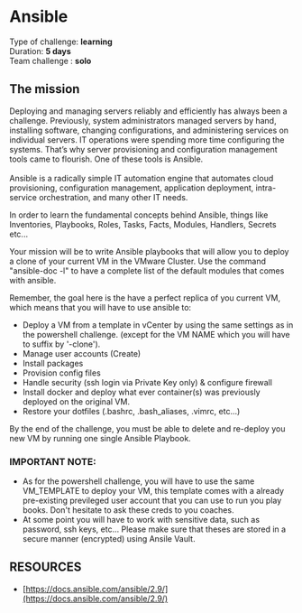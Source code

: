 # Ansible

Type of challenge: **learning** </br>
Duration: **5 days** </br>
Team challenge : **solo**

## The mission
Deploying and managing servers reliably and efficiently has always been a challenge. Previously, system administrators managed servers by hand, installing software, changing configurations, and administering services on individual servers. IT operations were spending more time configuring the systems. That’s why server provisioning and configuration management tools came to flourish. One of these tools is Ansible. <br /><br />
Ansible is a radically simple IT automation engine that automates cloud provisioning, configuration management, application deployment, intra-service orchestration, and many other IT needs.

In order to learn the fundamental concepts behind Ansible, things like Inventories, Playbooks, Roles, Tasks, Facts, Modules, Handlers, Secrets etc...

Your mission will be to write Ansible playbooks that will allow you to deploy a clone of your current VM in the VMware Cluster. Use the command "ansible-doc -l" to have a complete list of the default modules that comes with ansible.

Remember, the goal here is the have a perfect replica of you current VM, which means that you will have to use ansible to:

- Deploy a VM from a template in vCenter by using the same settings as in the powershell challenge. (except for the VM NAME which you will have to suffix by '-clone').
- Manage user accounts (Create)
- Install packages
- Provision config files
- Handle security (ssh login via Private Key only) & configure firewall
- Install docker and deploy what ever container(s) was previously deployed on the original VM.
- Restore your dotfiles (.bashrc, .bash_aliases, .vimrc, etc...)

By the end of the challenge, you must be able to delete and re-deploy you new VM by running one single Ansible Playbook.


### IMPORTANT NOTE:

- As for the powershell challenge, you will have to use the same VM_TEMPLATE to deploy your VM, this template comes with a already pre-existing previleged user account that you can use to run you play books. Don't hesitate to ask these creds to you coaches.
- At some point you will have to work with sensitive data, such as password, ssh keys, etc... Please make sure that theses are stored in a secure manner (encrypted) using Ansile Vault. 

## RESOURCES

- [https://docs.ansible.com/ansible/2.9/](https://docs.ansible.com/ansible/2.9/)

